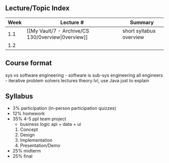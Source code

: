 ## Lecture/Topic Index

| Week | Lecture #                                                           | Summary                 |
| ---- | ------------------------------------------------------------------- | ----------------------- |
| 1.1  | [[My Vault/7  - Archive/CS 130/0verview\|0verview]] | short syllabus overview |
| 1.2  |                                                                     |                         |

## Course format
sys vs software engineering - software is sub-sys engineering
all engineers - iterative problem solvers
lectures theory lvl, use Java just to explain

## Syllabus
- 3% participation (in-person participation quizzes)
- 12% homework
- 35% 4-5 ppl team project
	- business logic api + data + ui
	1. Concept
	2. Design
	3. Implementation
	4. Presentation/Demo
- 25% midterm
- 25% final

